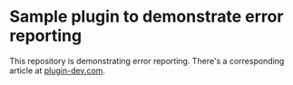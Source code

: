 # Sample plugin to demonstrate error reporting

This repository is demonstrating error reporting. There's a corresponding article at [plugin-dev.com](https://www.plugin-dev.com/).

